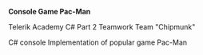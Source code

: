 <b>Console Game Pac-Man</b>

Telerik Academy
C# Part 2
Teamwork
Team "Chipmunk"

C# console Implementation of popular game Pac-Man
